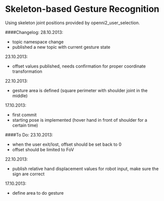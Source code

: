 Skeleton-based Gesture Recognition
==============================

Using skeleton joint positions provided by openni2_user_selection.


####Changelog:
28.10.2013:
- topic namespace change
- published a new topic with current gesture state

23.10.2013:
- offset values published, needs confirmation for proper coordinate transformation


22.10.2013:
- gesture area is defined (square perimeter with shoulder joint in the middle)


17.10.2013:
- first commit
- starting pose is implemented (hover hand in front of shoulder for a certain time)


####To Do:
23.10.2013:
- when the user exit/lost, offset should be set back to 0
- offset should be limited to FoV


22.10.2013:
- publish relative hand displacement values for robot input, make sure the sign are correct


17.10.2013:
- define area to do gesture
